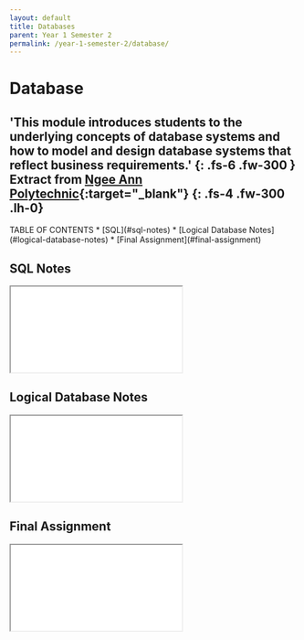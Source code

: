 ```yaml
---
layout: default
title: Databases
parent: Year 1 Semester 2
permalink: /year-1-semester-2/database/
---
```

# Database

'This module introduces students to the underlying concepts of database systems and how to model and design database systems that reflect business requirements.'
{: .fs-6 .fw-300 }
Extract from [Ngee Ann Polytechnic](https://www.np.edu.sg/ict/Pages/it-syllabus.aspx){:target="_blank"}
{: .fs-4 .fw-300 .lh-0}
---

<link rel="stylesheet" type="text/css" media="all" href="../../css.css" />
TABLE OF CONTENTS
* [SQL](#sql-notes)
* [Logical Database Notes](#logical-database-notes)
* [Final Assignment](#final-assignment)

## SQL Notes
<iframe src="../../SQL-Notes.pdf" class="pdf"></iframe>

## Logical Database Notes
<iframe src="../../SQL-Notes.pdf" class="pdf"></iframe>

## Final Assignment
<iframe src="../../DB-P03-Assignment02.pdf" class="pdf"></iframe>